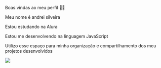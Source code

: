 Boas vindas ao meu perfil 💙💙

Meu nome é andrei silveira

Estou estudando na Alura

Estou me desenvolvendo na linguagem JavaScript

Utilizo esse espaço para minha organização e compartilhamento dos meu projetos desenvolvidos

![](https://media1.tenor.com/m/f2CggT7gc-4AAAAd/yuji-itadori-yuji.gif)
